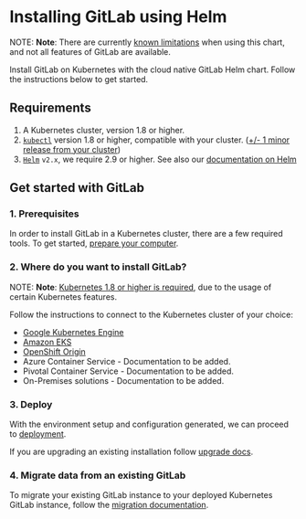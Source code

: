 # Installing GitLab using Helm

NOTE: **Note**:
There are currently [known limitations](../../index.md#known-issues-and-limitations)
when using this chart, and not all features of GitLab are available.

Install GitLab on Kubernetes with the cloud native GitLab Helm chart. Follow the instructions below to get started.

## Requirements

1. A Kubernetes cluster, version 1.8 or higher.
1. [`kubectl`](https://kubernetes.io/docs/tasks/tools/install-kubectl/#install-kubectl) version 1.8 or higher, compatible with your cluster. ([+/- 1 minor release from your cluster](https://kubernetes.io/docs/tasks/tools/install-kubectl/#before-you-begin))
1. [`Helm`](https://docs.helm.sh/using_helm/#installing-helm) `v2.x`, we require 2.9 or higher. See also our [documentation on Helm](../helm/index.md)

## Get started with GitLab

### 1. Prerequisites

In order to install GitLab in a Kubernetes cluster, there are a few required tools. To get started, [prepare your computer](tools.md).

### 2. Where do you want to install GitLab?

NOTE: **Note**:
[Kubernetes 1.8 or higher is required](#requirements), due to the usage of certain
Kubernetes features.

Follow the instructions to connect to the Kubernetes cluster of your choice:

- [Google Kubernetes Engine](../cloud/gke.md)
- [Amazon EKS](../cloud/eks.md)
- [OpenShift Origin](../cloud/openshift.md)
- Azure Container Service - Documentation to be added.
- Pivotal Container Service - Documentation to be added.
- On-Premises solutions - Documentation to be added.

### 3. Deploy

With the environment setup and configuration generated, we can proceed to
[deployment](deployment.md).

If you are upgrading an existing installation follow [upgrade docs](upgrade.md).

### 4. Migrate data from an existing GitLab

To migrate your existing GitLab instance to your deployed Kubernetes GitLab instance, follow the [migration documentation](./migration/index.md).
